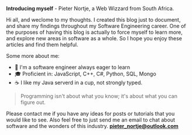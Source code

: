 **Introducing myself** - Pieter Nortje, a Web Wizzard from South Africa.

Hi all, and weclome to my thoughts. I created this blog just to document, and share my findings throughout my Software Engineering career. One of the purposes of having this blog is actually to force myself to learn more, and explore new areas in software as a whole. So I hope you enjoy these articles and find them helpful.

Some more about me:

- 🚀 I'm a software engineer always eager to learn
- 🎓 Proficient in: JavaScript, C++, C#, Python, SQL, Mongo
- ☕ I like my Java serverd in a cup, not strongly typed.

> Programming isn't about what you know; it's about what you can figure out.

Please contact me if you have any ideas for posts or tutorials that you would like to see. Also feel free to just send me an email to chat about software and the wonders of this industry. **[pieter_nortje@outlook.com](mailto:pieter_nortje@outlook.com)**
